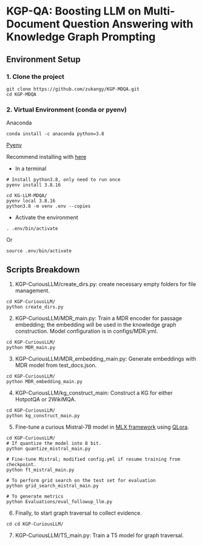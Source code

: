 # KGP-QA: Boosting LLM on Multi-Document Question Answering with Knowledge Graph Prompting

## Environment Setup
### 1. Clone the project
```
git clone https://github.com/zukangy/KGP-MDQA.git
cd KGP-MDQA
```

### 2. Virtual Environment (conda or pyenv)

Anaconda
```
conda install -c anaconda python=3.8
```

[Pyenv](https://github.com/pyenv/pyenv)

Recommend installing with [here](https://github.com/pyenv/pyenv?tab=readme-ov-file#basic-github-checkout)

* In a terminal

```
# Install python3.8, only need to run once
pyenv install 3.8.16
```

```
cd KG-LLM-MDQA/
pyenv local 3.8.16
python3.8 -m venv .env --copies
```
* Activate the environment
```
. .env/bin/activate
```
Or
```
source .env/bin/activate
```

## Scripts Breakdown
1) KGP-CuriousLLM/create_dirs.py: create necessary empty folders for file management.
```
cd KGP-CuriousLLM/
python create_dirs.py
```
2) KGP-CuriousLLM/MDR_main.py: Train a MDR encoder for passage embedding; the embedding will be used in the knowledge graph construction. Model configuration is in configs/MDR.yml.
```
cd KGP-CuriousLLM/
python MDR_main.py
```
3) KGP-CuriousLLM/MDR_embedding_main.py: Generate embeddings with MDR model from test_docs.json.
```
cd KGP-CuriousLLM/
python MDR_embedding_main.py
```
4) KGP-CuriousLLM/kg_construct_main: Construct a KG for either HotpotQA or 2WikiMQA.
```
cd KGP-CuriousLLM/
python kg_construct_main.py
```
5) Fine-tune a curious Mistral-7B model in [MLX framework](https://github.com/ml-explore/mlx) using [QLora](https://github.com/ml-explore/mlx-examples/tree/main/lora).
```
cd KGP-CuriousLLM/
# If quantize the model into 8 bit.
python quantize_mistral_main.py

# Fine-tune Mistral; modified config.yml if resume training from checkpoint.
python ft_mistral_main.py

# To perform grid search on the test set for evaluation
python grid_search_mistral_main.py

# To generate metrics
python Evaluations/eval_followup_llm.py
``` 

6) Finally, to start graph traversal to collect evidence.
```
cd cd KGP-CuriousLLM/
```

7) KGP-CuriousLLM/T5_main.py: Train a T5 model for graph traversal. 